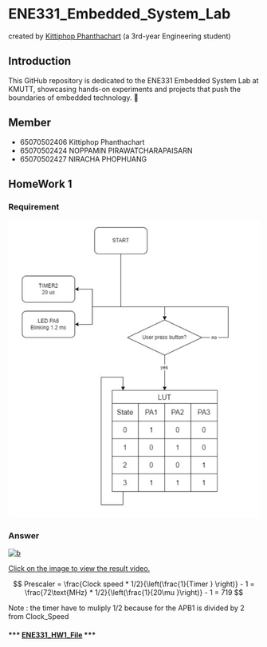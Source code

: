 # ENE331_Embedded_System_Lab
created by [Kittiphop Phanthachart](https://bento.me/mac-kittiphop) (a 3rd-year Engineering student)

## Introduction

This GitHub repository is dedicated to the ENE331 Embedded System Lab at KMUTT, showcasing hands-on experiments and projects that push the boundaries of embedded technology. 🚀


## Member
- 65070502406 Kittiphop Phanthachart
- 65070502424 NOPPAMIN  PIRAWATCHARAPAISARN	
- 65070502427 NIRACHA   PHOPHUANG


## HomeWork 1

### Requirement 
![a](https://github.com/XACKIES/ENE331_Embedded_System_Lab/blob/main/Doc/Screenshot%202025-03-25%20095710.png)

### Answer
[![b](https://github.com/XACKIES/ENE331_Embedded_System_Lab/blob/main/Doc/IMG_20250324_170548.jpg)](https://youtube.com/shorts/8QRXl6i8fDg?feature=share)

[Click on the image to view the result video.](https://youtube.com/shorts/8QRXl6i8fDg?feature=share)



$$
Prescaler =   \frac{Clock speed * 1/2}{\left(\frac{1}{Timer } \right)} - 1 = \frac{72\text{MHz} * 1/2}{\left(\frac{1}{20\mu }\right)} - 1 = 719
$$


Note : the timer have to muliply 1/2 because for the APB1 is divided by 2 from Clock_Speed

#### *** [ENE331_HW1_File](https://github.com/XACKIES/ENE331_Embedded_System_Lab/tree/main/HW1) ***
